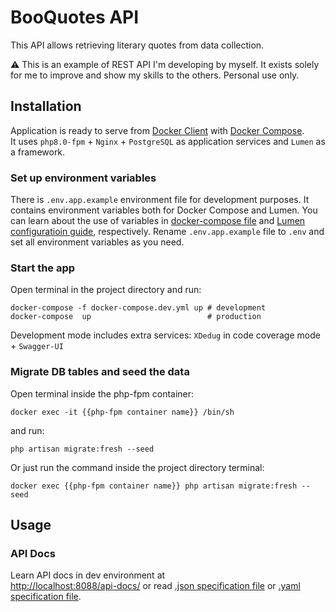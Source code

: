 # BooQuotes API
This API allows retrieving literary quotes from data collection.

:warning: This is an example of REST API I'm developing by myself.
It exists solely for me to improve and show my skills to the others. 
Personal use only.

## Installation
Application is ready to serve from [Docker Client](https://docs.docker.com/get-docker/) with [Docker Compose](https://docs.docker.com/compose/). <br>
It uses `php8.0-fpm` + `Nginx` + `PostgreSQL` as application services and `Lumen` as a framework. 

### Set up environment variables
There is `.env.app.example` environment file for development purposes. 
It contains environment variables both for Docker Compose and Lumen.
You can learn about the use of variables in [docker-compose file](./docker-compose.yml) and [Lumen configuratioin guide](https://lumen.laravel.com/docs/8.x/configuration), respectively.
Rename `.env.app.example` file to `.env` and set all environment variables as you need. <br>

### Start the app
Open terminal in the project directory and run:

```shell
docker-compose -f docker-compose.dev.yml up # development 
docker-compose  up                          # production
```
Development mode includes extra services: `XDedug` in code coverage mode + `Swagger-UI`

### Migrate DB tables and seed the data
Open terminal inside the php-fpm container: 
```shell
docker exec -it {{php-fpm container name}} /bin/sh
```
and run:

```shell
php artisan migrate:fresh --seed
```
Or just run the command inside the project directory terminal:
```shell
docker exec {{php-fpm container name}} php artisan migrate:fresh --seed
```

## Usage
### API Docs
Learn API docs in dev environment at  
[http://localhost:8088/api-docs/]() or read [.json specification file](./docs/openapi.json) 
or [.yaml specification file](./docs/openapi.yaml).
